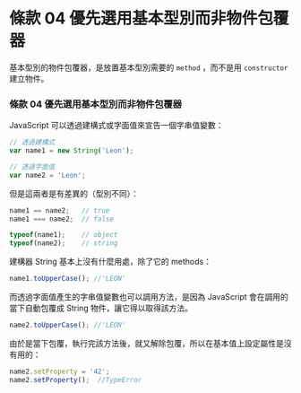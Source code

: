# 條款 04 優先選用基本型別而非物件包覆器

基本型別的物件包覆器，是放置基本型別需要的 `method` ，而不是用 `constructor` 建立物件。
### 條款 04 優先選用基本型別而非物件包覆器
JavaScript 可以透過建構式或字面值來宣告一個字串值變數：
```javascript
// 透過建構式
var name1 = new String('Leon');

// 透過字面值
var name2 = 'Leon';
```
但是這兩者是有差異的（型別不同）：
```javascript
name1 == name2;   // true
name1 === name2;  // false

typeof(name1);    // object 
typeof(name2);    // string
```
建構器 String 基本上沒有什麼用處，除了它的 methods：
```javascript
name1.toUpperCase(); //'LEON'
```
而透過字面值產生的字串值變數也可以調用方法，是因為 JavaScript 會在調用的當下自動包覆成 String 物件，讓它得以取得該方法。
```javascript
name2.toUpperCase(); //'LEON'
```
由於是當下包覆，執行完該方法後，就又解除包覆，所以在基本值上設定屬性是沒有用的：
```javascript
name2.setProperty = '42';
name2.setProperty();  //TypeError